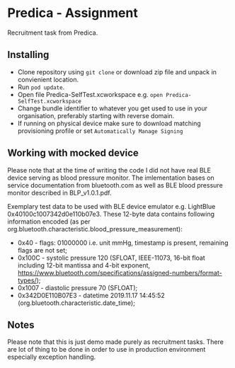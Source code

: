 # Predica - Assignment

Recruitment task from Predica.

## Installing

- Clone repository using `git clone` or download zip file and unpack in convienient location.
- Run `pod update`.
- Open file Predica-SelfTest.xcworkspace e.g. `open Predica-SelfTest.xcworkspace`
- Change bundle identifier to whatever you get used to use in your organisation, preferably starting with reverse domain.
- If running on physical device make sure to download matching provisioning profile or set `Automatically Manage Signing`

## Working with mocked device

Please note that at the time of writing the code I did not have real BLE device serving as blood pressure monitor. The imlementation bases on service documentation from bluetooth.com as well as BLE blood pressure monitor described in BLP_v1.0.1.pdf.

Exemplary test data to be used with BLE device emulator e.g. LightBlue 0x40100c1007342d0e110b07e3. These 12-byte data contains following information encoded (as per org.bluetooth.characteristic.blood_pressure_measurement):
- 0x40 - flags: 01000000 i.e. unit mmHg, timestamp is present, remaining flags are not set;
- 0x100C - systolic pressure 120 (SFLOAT, IEEE-11073, 16-bit float including 12-bit mantissa and 4-bit exponent, https://www.bluetooth.com/specifications/assigned-numbers/format-types/);
- 0x1007 - diastolic pressure 70 (SFLOAT);
- 0x342D0E110B07E3 - datetime 2019.11.17 14:45:52 (org.bluetooth.characteristic.date_time);

## Notes

Please note that this is just demo made purely as recruitment tasks. There are lot of thing to be done in order to use in production environment especially exception handling.
 
